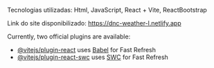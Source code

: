 Tecnologias utilizadas: Html, JavaScript, React + Vite, ReactBootstrap

Link do site disponibilizado: https://dnc-weather-l.netlify.app


Currently, two official plugins are available: 
- [@vitejs/plugin-react](https://github.com/vitejs/vite-plugin-react/blob/main/packages/plugin-react/README.md) uses [Babel](https://babeljs.io/) for Fast Refresh
- [@vitejs/plugin-react-swc](https://github.com/vitejs/vite-plugin-react-swc) uses [SWC](https://swc.rs/) for Fast Refresh
